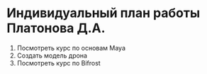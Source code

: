 # Индивидуальный план работы Платонова Д.А.
1. Посмотреть курс по основам Maya
2. Создать модель дрона
3. Посмотреть курс по Bifrost
